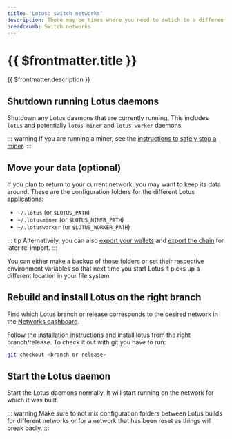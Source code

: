```yaml
---
title: 'Lotus: switch networks'
description: There may be times where you need to swtich to a different Filecoin network, or need to reconnect to a network after a network reset. This guide will show you how to switch between different Filecoin networks with Lotus.
breadcrumb: Switch networks
---
```


# {{ $frontmatter.title }}

{{ $frontmatter.description }}

## Shutdown running Lotus daemons

Shutdown any Lotus daemons that are currently running. This includes `lotus` and potentially `lotus-miner` and `lotus-worker` daemons.

::: warning
If you are running a miner, see the [instructions to safely stop a miner](../../mine/lotus/daemon-lifecycle.md).
:::

## Move your data (optional)

If you plan to return to your current network, you may want to keep its data around. These are the configuration folders for the different Lotus applications:

- `~/.lotus` (or `$LOTUS_PATH`)
- `~/.lotusminer` (or `$LOTUS_MINER_PATH`)
- `~/.lotusworker` (or `$LOTUS_WORKER_PATH`)

::: tip
Alternatively, you can also [export your wallets](send-and-receive-fil.md) and [export the chain](chain-snapshots.md) for later re-import.
:::

You can either make a backup of those folders or set their respective environment variables so that next time you start Lotus it picks up a different location in your file system.

## Rebuild and install Lotus on the right branch

Find which Lotus branch or release corresponds to the desired network in the [Networks dashboard](https://networks.filecoin.io).

Follow the [installation instructions](./installation.md) and install lotus from the right branch/release. To check it out with git you have to run:

```sh
git checkout <branch or release>
```

## Start the Lotus daemon

Start the Lotus daemons normally. It will start running on the network for which it was built.

::: warning
Make sure to not mix configuration folders between Lotus builds for different networks or for a network that has been reset as things will break badly.
:::
